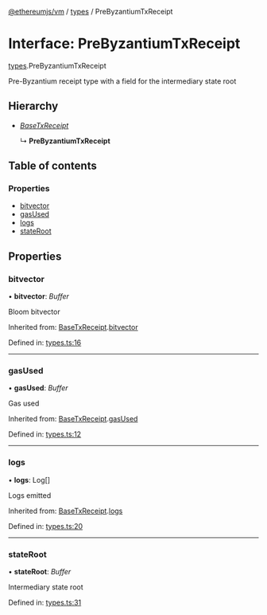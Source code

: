 [@ethereumjs/vm](../README.md) / [types](../modules/types.md) / PreByzantiumTxReceipt

# Interface: PreByzantiumTxReceipt

[types](../modules/types.md).PreByzantiumTxReceipt

Pre-Byzantium receipt type with a field
for the intermediary state root

## Hierarchy

- [*BaseTxReceipt*](types.basetxreceipt.md)

  ↳ **PreByzantiumTxReceipt**

## Table of contents

### Properties

- [bitvector](types.prebyzantiumtxreceipt.md#bitvector)
- [gasUsed](types.prebyzantiumtxreceipt.md#gasused)
- [logs](types.prebyzantiumtxreceipt.md#logs)
- [stateRoot](types.prebyzantiumtxreceipt.md#stateroot)

## Properties

### bitvector

• **bitvector**: *Buffer*

Bloom bitvector

Inherited from: [BaseTxReceipt](types.basetxreceipt.md).[bitvector](types.basetxreceipt.md#bitvector)

Defined in: [types.ts:16](https://github.com/ethereumjs/ethereumjs-monorepo/blob/master/packages/vm/lib/types.ts#L16)

___

### gasUsed

• **gasUsed**: *Buffer*

Gas used

Inherited from: [BaseTxReceipt](types.basetxreceipt.md).[gasUsed](types.basetxreceipt.md#gasused)

Defined in: [types.ts:12](https://github.com/ethereumjs/ethereumjs-monorepo/blob/master/packages/vm/lib/types.ts#L12)

___

### logs

• **logs**: Log[]

Logs emitted

Inherited from: [BaseTxReceipt](types.basetxreceipt.md).[logs](types.basetxreceipt.md#logs)

Defined in: [types.ts:20](https://github.com/ethereumjs/ethereumjs-monorepo/blob/master/packages/vm/lib/types.ts#L20)

___

### stateRoot

• **stateRoot**: *Buffer*

Intermediary state root

Defined in: [types.ts:31](https://github.com/ethereumjs/ethereumjs-monorepo/blob/master/packages/vm/lib/types.ts#L31)
